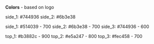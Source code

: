 **Colors** - based on logo

side_1: #744936
side_2: #6b3e38


side_1: #514039 - 700
side_2: #6b3e38 - 700
side_3: #744936 - 600

top_1: #b3882c  - 900
top_2: #e5a247  - 800
top_3: #fec458  - 700
